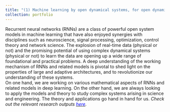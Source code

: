 ```yaml
---
title: "(1) Machine learning by open dynamical systems, for open dynamical systems"
collection: portfolio
---
```

Recurrent neural networks (RNNs) are a class of powerful open system models in machine learning that have also enjoyed synergies with disciplines such as neuroscience, signal processing, optimization, control theory and network science. The explosion of real-time data (physical or not) and the promising potential of using complex dynamical systems (physical or not) to learn the data are opening up a wide range of foundational and practical problems. A deep understanding of the working mechanism of RNNs and related models is pivotal to shed light on the properties of large and adaptive architectures, and to revolutionize our understanding of these systems. <br>
On one hand, we are working on various mathematical aspects of RNNs and related models in deep learning. On the other hand, we are always looking to apply the models and theory to study complex systems arising in science and engineering. The theory and applications go hand in hand for us.  <i>Check out the relevant research outputs [<font color = "blue">here</font>](https://shoelim.github.io/publications/).</i>
<br>
<br>
